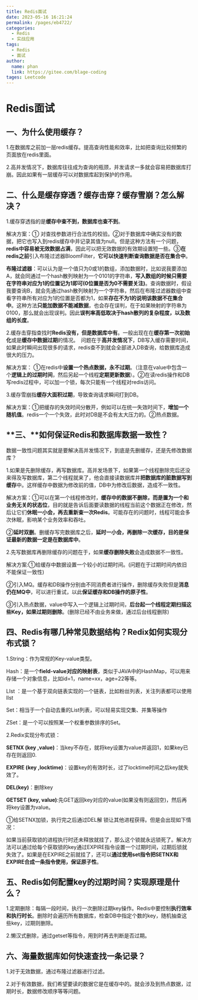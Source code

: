 ```yaml
---
title: Redis面试
date: 2023-05-16 16:21:24
permalink: /pages/eb4722/
categories: 
  - Redis
  - 实战应用
tags: 
  - Redis
  - 面试
author: 
  name: phan
  link: https://gitee.com/blage-coding
tages: Leetcode
---
```

# Redis面试

## 一、为什么使用缓存？

1.在数据库之前加一层redis缓存。提高查询性能和效率，比如把查询比较频繁的页面放在redis里面。 

2.高并发情况下，数据库往往成为查询的瓶颈，并发请求一多就会容易把数据库打崩。因此如果有一层缓存可以对数据库起到保护的作用。

## 二、什么是缓存穿透？缓存击穿？缓存雪崩？怎么解决？

1.缓存穿透指的是**缓存中查不到，数据库也查不到**。

解决方案：① 对查找参数进行合法性的校验。②对于数据库中确实没有的数据，把它也写入到redis缓存中并记录其值为null。但是这种方法有一个问题，**redis中容易被无效数据占满**，因此可以把无效数据的有效期设置短一些。③**在redis之前**引入布隆过滤器BloomFilter，**它可以快速判断查询数据是否在集合中**。  

**布隆过滤器**：可以认为是一个值只为0或1的数组，添加数据时，比如说我要添加A，就会同通过一个hash散列映射为一个0101的字符串，**写入数组的时候只需要在字符串对应为1的位置记为1即可(0位置是否为0不需要关注)**。查询数据时，假设我要查询B，就会先通过hash散列映射为一个字符串，然后在布隆过滤器数组中查看字符串所有对应为1的位置是否都为1，如果**存在不为1的说明该数据不在集合中**。这种方法**只能加数据不能减数据**，也会存在误判，在于如果映射的字符串为0100，那么就会出现误判。因此**误判率高低取决于hash散列的复杂程度，以及数组的长度**。

 2.缓存击穿指查找时**Redis没有，但是数据库中有**。一般出现在在**缓存第一次初始化**或是**缓存中数据过期**的情况。　问题在于**高并发情况下**，DB写入缓存需要时间，如果此时瞬间出现很多的请求，redis查不到就会全部进入DB查询，给数据库造成很大的压力。

解决方案： ①在redis中**设置一个热点数据，永不过期**。（注意在value中包含一个**逻辑上的过期时间**，然后另起一个线程**定期更新数据**）。②在读redis操作和DB写redis过程中，可以加一个锁，每次只能有一个线程对redis访问。

3.缓存雪崩指**缓存大面积过期**，导致查询请求瞬间打到DB。

解决方案：①把缓存的失效时间分散开，例如可以在统一失效时间下，**增加一个随机值**。redis一个一个失效，此时对DB是不会有太大压力的。②热点数据。

## **三、**如何保证Redis和数据库数据一致性？

数据一致性问题其实就是要解决高并发情况下，到底是先删缓存，还是先修改数据库？

1.如果是先删除缓存，再写数据库。高并发场景下，如果第一个线程删除完后还没来得及写数据库，第二个线程就来了，他会直接读数据库并**把数据库的脏数据写到缓存**中。这样缓存中数据为修改前的值，DB中为修改后数据，造成不一致性。

解决方案：①可以在第一个线程修改时，**缓存中的数据不删除，而是置为一个和业务无关的状态位**，目的就是告诉后面要读数据的线程当前这个数据正在修改，然后让它们**休眠一小会，再去重新查一次Redis**。可能存在的问题时，线程可能会多次休眠，影响某个业务效率和吞吐。

②**延时双删**。删缓存写完数据库之后，**延时一小会，再删除一次缓存，目的是保证最新的数据一定是在数据库中**。

2.先写数据库再删除缓存的问题在于，如果**缓存删除失败**会造成数据不一致性。

解决方案:①给缓存中数据设置一个较小的过期时间。(问题在于过期时间内依旧不能保证一致性)

②引入MQ。缓存和DB操作分别由不同消费者进行操作，删除缓存失败但是**消息仍在MQ中**，可以进行重试，以此**保证缓存和DB操作的原子性**。

③引入热点数据，value中写入一个逻辑上过期时间，**后台起一个线程定期扫描这些Key，如果过期则删除**。(删除已经不由业务来做，通过后台线程删除)

## 四、Redis有哪几种常见数据结构？Redix如何实现分布式锁？

1.String：作为常规的Key-value类型。

Hash：是一个**field-value对应的映射表**，类似于JAVA中的HashMap，可以用来存储一个对象信息，比如id=1，name=xx，age=22等等。

LIst ：是一个基于双向链表实现的一个链表，比如粉丝列表，关注列表都可以使用lIst

Set：相当于一个自动去重的List列表，可以轻易实现交集、并集等操作

ZSet：是一个可以按照某一个权重参数排序的Set。

 2.Redix实现分布式锁：

**SETNX (key ,value)**：当key不存在，就将key设置为value并返回1，如果key已存在则返回0.

**EXPIRE (key ,locktime)**：设置key的有效时长，过了locktime时间之后key就失效了。

**DEL(key)**：删除key

**GETSET (key, value)**:先GET返回key对应的value(如果没有则返回空)，然后再将key设置为value。

①给SETNX加锁，执行完之后通过DEL解 锁让其他进程获得。但是会出现如下情况：

如果当前获取锁的进程执行时还未释放就挂了，那么这个锁就永远锁死了。解决方法可以通过给每个获取锁的key通过EXPIRE指令设置一个过期时间，过期后锁就失效了。如果是在EXPIRE之前就挂了，还可以**通过使用set指令把SETNX和EXPIRE合成一条指令使用，保证原子性**。 

## 五、Redis如何配置key的过期时间？实现原理是什么？

1.定期删除：每隔一段时间，执行一次删除过期key操作。Redis中要控制**执行效率和执行时长**。删除时会遍历所有数据库，检查DB中指定个数的key，随机抽查这些key，过期则删除。

2.懒汉式删除，通过getset等指令，用到时再去判断是否过期。

## 六、海量数据库如何快速查找一条记录？

1.对于无效数据，通过布隆过滤器进行过滤。

2.对于有效数据，我们希望要读的数据它是在缓存中的。就会涉及到热点数据，过期时长，数据修改顺序等等问题。
